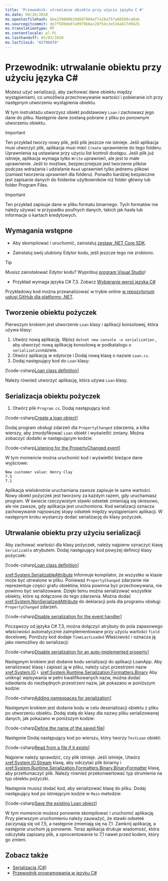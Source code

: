 ```yaml
---
title: 'Przewodnik: utrwalanie obiektu przy użyciu języka C #'
ms.date: 04/26/2018
ms.openlocfilehash: bbe239008629d687084af7e28a75fa68560ca0ab
ms.sourcegitcommit: de7f589de07a9979b6ac28f54c3e534a617d9425
ms.translationtype: MT
ms.contentlocale: pl-PL
ms.lasthandoff: 05/05/2020
ms.locfileid: "82796070"
---
```

# <a name="walkthrough-persisting-an-object-using-c"></a>Przewodnik: utrwalanie obiektu przy użyciu języka C\#

Możesz użyć serializacji, aby zachować dane obiektu między wystąpieniami, co umożliwia przechowywanie wartości i pobieranie ich przy następnym utworzeniu wystąpienia obiektu.

W tym instruktażu utworzysz obiekt podstawowy `Loan` i zachowasz jego dane do pliku. Następnie dane zostaną pobrane z pliku po ponownym utworzeniu obiektu.

> [!IMPORTANT]
> Ten przykład tworzy nowy plik, jeśli plik jeszcze nie istnieje. Jeśli aplikacja musi utworzyć plik, aplikacja musi mieć `Create` uprawnienie do tego folderu. Uprawnienia są ustawiane przy użyciu list kontroli dostępu. Jeśli plik już istnieje, aplikacja wymaga tylko `Write` uprawnień, ale jest to małe uprawnienie. Jeśli to możliwe, bezpieczniejsze jest tworzenie plików podczas wdrażania i udzielanie `Read` uprawnień tylko jednemu plikowi (zamiast tworzenia uprawnień dla folderu). Ponadto bardziej bezpieczne jest zapisanie danych do folderów użytkowników niż folder główny lub folder Program Files.

> [!IMPORTANT]
> Ten przykład zapisuje dane w pliku formatu binarnego. Tych formatów nie należy używać w przypadku poufnych danych, takich jak hasła lub informacje o kartach kredytowych.

## <a name="prerequisites"></a>Wymagania wstępne

- Aby skompilować i uruchomić, zainstaluj [zestaw .NET Core SDK](https://dotnet.microsoft.com/download).

- Zainstaluj swój ulubiony Edytor kodu, jeśli jeszcze tego nie zrobiono.

> [!TIP]
> Musisz zainstalować Edytor kodu? Wypróbuj [program Visual Studio](https://visualstudio.com/downloads)!

- Przykład wymaga języka C# 7,3. Zobacz [Wybieranie wersji języka C#](../../../language-reference/configure-language-version.md)

Przykładowy kod można przeanalizować w trybie online [w repozytorium usługi GitHub dla platformy .NET](https://github.com/dotnet/samples/tree/master/csharp/serialization).

## <a name="creating-the-loan-object"></a>Tworzenie obiektu pożyczek

Pierwszym krokiem jest utworzenie `Loan` klasy i aplikacji konsolowej, która używa klasy:

1. Utwórz nową aplikację. Wpisz `dotnet new console -o serialization` , aby utworzyć nową aplikację konsolową w podkatalogu o `serialization`nazwie.
1. Otwórz aplikację w edytorze i Dodaj nową klasę o nazwie `Loan.cs`.
1. Dodaj następujący kod do `Loan` klasy:

[!code-csharp[Loan class definition](../../../../../samples/snippets/csharp/serialization/Loan.cs#1)]

Należy również utworzyć aplikację, która używa `Loan` klasy.

## <a name="serialize-the-loan-object"></a>Serializacja obiektu pożyczek

1. Otwórz plik `Program.cs`. Dodaj następujący kod:

[!code-csharp[Create a loan object](../../../../../samples/snippets/csharp/serialization/Program.cs#1)]

Dodaj program obsługi zdarzeń dla `PropertyChanged` zdarzenia, a kilka wierszy, aby zmodyfikować `Loan` obiekt i wyświetlić zmiany. Można zobaczyć dodatki w następującym kodzie:

[!code-csharp[Listening for the PropertyChanged event](../../../../../samples/snippets/csharp/serialization/Program.cs#2)]

W tym momencie można uruchomić kod i wyświetlić bieżące dane wyjściowe:

```console
New customer value: Henry Clay
7.5
7.1
```

Aplikacja wielokrotnie uruchamiana zawsze zapisuje te same wartości. Nowy obiekt pożyczek jest tworzony za każdym razem, gdy uruchamiasz program. W świecie rzeczywistym stawki odsetek zmieniają się okresowo, ale nie zawsze, gdy aplikacja jest uruchomiona. Kod serializacji oznacza zachowywanie najnowszej stopy odsetek między wystąpieniami aplikacji. W następnym kroku wystarczy dodać serializację do klasy pożyczek.

## <a name="using-serialization-to-persist-the-object"></a>Utrwalanie obiektu przy użyciu serializacji

Aby zachować wartości dla klasy pożyczek, należy najpierw oznaczyć klasę `Serializable` atrybutem. Dodaj następujący kod powyżej definicji klasy pożyczek:

[!code-csharp[Loan class definition](../../../../../samples/snippets/csharp/serialization/Loan.cs#2)]

<xref:System.SerializableAttribute> Informuje kompilator, że wszystko w klasie może być utrwalone w pliku. Ponieważ `PropertyChanged` zdarzenie nie reprezentuje części grafu obiektów, która powinna być przechowywana, nie powinno być serializowane. Dzięki temu można serializować wszystkie obiekty, które są dołączone do tego zdarzenia. Można dodać <xref:System.NonSerializedAttribute> do deklaracji pola dla programu obsługi `PropertyChanged` zdarzeń.

[!code-csharp[Disable serialization for the event handler](../../../../../samples/snippets/csharp/serialization/Loan.cs#3)]

Począwszy od języka C# 7,3, można dołączyć atrybuty do pola zapasowego właściwości automatycznie zaimplementowane przy użyciu wartości `field` docelowej. Poniższy kod dodaje `TimeLastLoaded` Właściwość i oznacza ją jako niemożliwy do serializacji:

[!code-csharp[Disable serialization for an auto-implemented property](../../../../../samples/snippets/csharp/serialization/Loan.cs#4)]

Następnym krokiem jest dodanie kodu serializacji do aplikacji LoanApp. Aby serializować klasę i zapisać ją w pliku, należy użyć przestrzeni nazw <xref:System.IO> i. <xref:System.Runtime.Serialization.Formatters.Binary> Aby uniknąć wpisywania w pełni kwalifikowanych nazw, można dodać odwołania do niezbędnych przestrzeni nazw, jak pokazano w poniższym kodzie:

[!code-csharp[Adding namespaces for serialization](../../../../../samples/snippets/csharp/serialization/Program.cs#3)]

Następnym krokiem jest dodanie kodu w celu deserializacji obiektu z pliku po utworzeniu obiektu. Dodaj stałą do klasy dla nazwy pliku serializowanej danych, jak pokazano w poniższym kodzie:

[!code-csharp[Define the name of the saved file](../../../../../samples/snippets/csharp/serialization/Program.cs#4)]

Następnie Dodaj następujący kod po wierszu, który tworzy `TestLoan` obiekt:

[!code-csharp[Read from a file if it exists](../../../../../samples/snippets/csharp/serialization/Program.cs#5)]

Najpierw należy sprawdzić, czy plik istnieje. Jeśli istnieje, Utwórz <xref:System.IO.Stream> klasę, aby odczytać plik binarny i <xref:System.Runtime.Serialization.Formatters.Binary.BinaryFormatter> klasę, aby przetłumaczyć plik. Należy również przekonwertować typ strumienia na typ obiektu pożyczki.

Następnie musisz dodać kod, aby serializować klasę do pliku. Dodaj następujący kod po istniejącym kodzie w `Main` metodzie:

[!code-csharp[Save the existing Loan object](../../../../../samples/snippets/csharp/serialization/Program.cs#6)]

W tym momencie możesz ponownie skompilować i uruchomić aplikację. Przy pierwszym uruchomieniu należy zauważyć, że stawki odsetek zaczynają się od 7,5, a następnie zmieniają się na 7,1. Zamknij aplikację, a następnie uruchom ją ponownie. Teraz aplikacja drukuje wiadomość, która odczytała zapisany plik, a oprocentowanie to 7,1 nawet przed kodem, który go zmieni.

## <a name="see-also"></a>Zobacz także

- [Serializacja (C#)](index.md)
- [Przewodnik programowania w języku C#](../../index.md)
